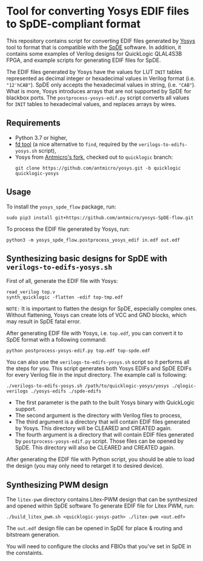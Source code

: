 # Tool for converting Yosys EDIF files to SpDE-compliant format

This repository contains script for converting EDIF files generated by [Yosys](http://www.clifford.at/yosys/about.html) tool to format that is compatible with the [SpDE](https://www.quicklogic.com/products/fpga/fpga-development-tools/) software.
In addition, it contains some examples of Verilog designs for QuickLogic QLAL4S3B FPGA, and example scripts for generating EDIF files for SpDE.

The EDIF files generated by Yosys have the values for LUT `INIT` tables represented as decimal integer or hexadecimal values in Verilog format (i.e. `"12'hCAB"`).
SpDE only accepts the hexadecimal values in string, (i.e. `"CAB"`).
What is more, Yosys introduces arrays that are not supported by SpDE for blackbox ports.
The `postprocess-yosys-edif.py` script converts all values for `INIT` tables to hexadecimal values, and replaces arrays by wires.

## Requirements

* Python 3.7 or higher,
* [fd tool](https://github.com/sharkdp/fd) (a nice alternative to `find`, required by the `verilogs-to-edifs-yosys.sh` script),
* Yosys from [Antmicro's fork](https://github.com/antmicro/yosys), checked out to `quicklogic` branch:
  ```
  git clone https://github.com/antmicro/yosys.git -b quicklogic quicklogic-yosys
  ```

## Usage

To install the `yosys_spde_flow` package, run:
```
sudo pip3 install git+https://github.com/antmicro/yosys-SpDE-flow.git
```

To process the EDIF file generated by Yosys, run:
```
python3 -m yosys_spde_flow.postprocess_yosys_edif in.edf out.edf
```

## Synthesizing basic designs for SpDE with `verilogs-to-edifs-yosys.sh`

First of all, generate the EDIF file with Yosys:

```
read_verilog top.v
synth_quicklogic -flatten -edif top-tmp.edf
```

`NOTE:` It is important to flatten the design for SpDE, especially complex ones.
Without flattening, Yosys can create lots of VCC and GND blocks, which may result in SpDE fatal error.

After generating EDIF file with Yosys, i.e. `top.edf`, you can convert it to SpDE format with a following command:

```
python postprocess-yosys-edif.py top.edf top-spde.edf
```

You can also use the `verilogs-to-edifs-yosys.sh` script so it performs all the steps for you.
This script generates both Yosys EDIFs and SpDE EDIFs for every Verilog file in the input directory.
The example call is following:
```
./verilogs-to-edifs-yosys.sh /path/to/quicklogic-yosys/yosys ./qlogic-verilogs ./yosys-edifs ./spde-edifs
```

* The first parameter is the path to the built Yosys binary with QuickLogic support.
* The second argument is the directory with Verilog files to process,
* The third argument is a directory that will contain EDIF files generated by Yosys.
  This directory will be CLEARED and CREATED again.
* The fourth argument is a directory that will contain EDIF files generated by `postprocess-yosys-edif.py` script.
  Those files can be opened by SpDE.
  This directory will also be CLEARED and CREATED again.

After generating the EDIF file with Python script, you should be able to load the design (you may only need to retarget it to desired device).

## Synthesizing PWM design

The `litex-pwm` directory contains Litex-PWM design that can be synthesized and opened within SpDE software
To generate EDIF file for Litex PWM, run:
```
./build_litex_pwm.sh <quicklogic-yosys-path> ./litex-pwm <out.edf>
```

The `out.edf` design file can be opened in SpDE for place & routing and bitstream generation.

You will need to configure the clocks and FBIOs that you've set in SpDE in the constaints.
